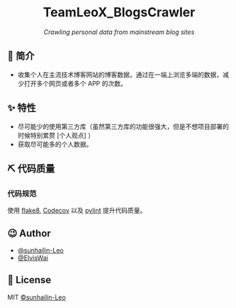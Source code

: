 <h1 align="center">TeamLeoX_BlogsCrawler</h1>
<p align="center">
    <em>Crawling personal data from mainstream blog sites</em>
</p>

## 📣 简介

* 收集个人在主流技术博客网站的博客数据，通过在一端上浏览多端的数据，减少打开多个网页或者多个 APP 的次数。

## ✨ 特性

* 尽可能少的使用第三方库（虽然第三方库的功能很强大，但是不想项目部署的时候特别累赘 [个人观点] ）
* 获取尽可能多的个人数据。

## ⛏ 代码质量

### 代码规范

使用 [flake8](http://flake8.pycqa.org/en/latest/index.html), [Codecov](https://codecov.io/) 以及 [pylint](https://www.pylint.org/) 提升代码质量。

## 😉 Author

* [@sunhailin-Leo](https://github.com/sunhailin-Leo)
* [@ElvisWai](https://github.com/ElvisWai)

## 📃 License

MIT [©sunhailin-Leo](https://github.com/sunhailin-Leo)
